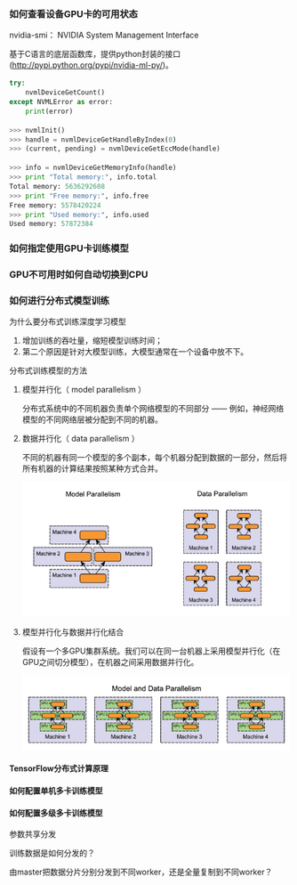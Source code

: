 ### 如何查看设备GPU卡的可用状态

 nvidia-smi： NVIDIA System Management Interface 

基于C语言的底层函数库，提供python封装的接口(http://pypi.python.org/pypi/nvidia-ml-py/)。

```python
try:
    nvmlDeviceGetCount()
except NVMLError as error:
    print(error)
    
>>> nvmlInit()
>>> handle = nvmlDeviceGetHandleByIndex(0)
>>> (current, pending) = nvmlDeviceGetEccMode(handle)

>>> info = nvmlDeviceGetMemoryInfo(handle)
>>> print "Total memory:", info.total
Total memory: 5636292608
>>> print "Free memory:", info.free
Free memory: 5578420224
>>> print "Used memory:", info.used
Used memory: 57872384

```



### 如何指定使用GPU卡训练模型

### GPU不可用时如何自动切换到CPU

### 如何进行分布式模型训练

为什么要分布式训练深度学习模型 

1. 增加训练的吞吐量，缩短模型训练时间；
2. 第二个原因是针对大模型训练，大模型通常在一个设备中放不下。 

分布式训练模型的方法

1. 模型并行化（ model parallelism ）

   分布式系统中的不同机器负责单个网络模型的不同部分 —— 例如，神经网络模型的不同网络层被分配到不同的机器。 

2. 数据并行化（ data parallelism ）

   不同的机器有同一个模型的多个副本，每个机器分配到数据的一部分，然后将所有机器的计算结果按照某种方式合并。

   ![](imgs/模型-数据并行化.png) 

3. 模型并行化与数据并行化结合

   假设有一个多GPU集群系统。我们可以在同一台机器上采用模型并行化（在GPU之间切分模型），在机器之间采用数据并行化。 

   ![](imgs/模型-数据并行化2.png)



#### TensorFlow分布式计算原理



#### 如何配置单机多卡训练模型

#### 如何配置多级多卡训练模型

参数共享分发

训练数据是如何分发的？

由master把数据分片分别分发到不同worker，还是全量复制到不同worker？